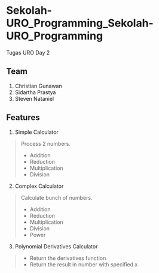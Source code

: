 # Sekolah-URO_Programming_Sekolah-URO_Programming
Tugas URO Day 2

## Team
1. Christian Gunawan
2. Sidartha Prastya
3. Steven Nataniel

## Features 
1. Simple Calculator
> Process 2 numbers.
> - Addition
> - Reduction
> - Multiplication
>  - Division
2. Complex Calculator
> Calculate bunch of numbers.
>  - Addition
>  - Reduction
>  - Multiplication
>  - Division
>  - Power
3. Polynomial Derivatives Calculator
>  - Return the derivatives function
>  - Return the result in number with specified x
